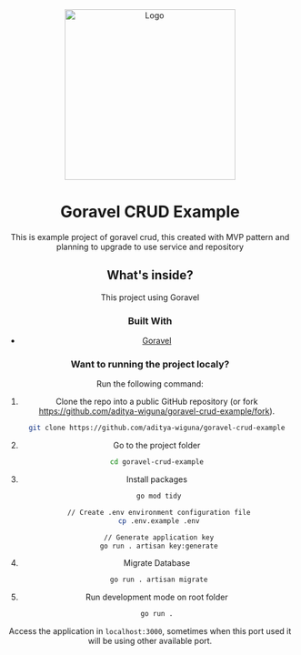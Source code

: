 <div align="center">

<img src="https://www.goravel.dev/logo.png" width="300" alt="Logo">

# Goravel CRUD Example
This is example project of goravel crud, this created with MVP pattern and planning to upgrade to use service and repository

## What's inside?

This project using Goravel

### Built With

- [Goravel](https://www.goravel.dev/)

### Want to running the project localy?

Run the following command:

1. Clone the repo into a public GitHub repository (or fork https://github.com/aditya-wiguna/goravel-crud-example/fork).

   ```sh
   git clone https://github.com/aditya-wiguna/goravel-crud-example
   ```

2. Go to the project folder

   ```sh
   cd goravel-crud-example
   ```

3. Install packages

   ```sh
    go mod tidy

    // Create .env environment configuration file
    cp .env.example .env

    // Generate application key
    go run . artisan key:generate
   ```

4. Migrate Database

   ```sh
    go run . artisan migrate
   ```

4. Run development mode on root folder

   ```sh
   go run .
   ```

Access the application in `localhost:3000`, sometimes when this port used it will be using other available port.
